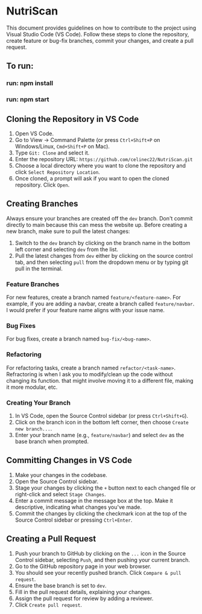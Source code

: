 # NutriScan

This document provides guidelines on how to contribute to the project using Visual Studio Code (VS Code). Follow these steps to clone the repository, create feature or bug-fix branches, commit your changes, and create a pull request.

## To run:
### run: npm install
### run: npm start


## Cloning the Repository in VS Code

1. Open VS Code.
2. Go to View -> Command Palette (or press `Ctrl+Shift+P` on Windows/Linux, `Cmd+Shift+P` on Mac).
3. Type `Git: Clone` and select it.
4. Enter the repository URL: `https://github.com/celinec22/NutriScan.git`
5. Choose a local directory where you want to clone the repository and click `Select Repository Location`.
6. Once cloned, a prompt will ask if you want to open the cloned repository. Click `Open`.

## Creating Branches

Always ensure your branches are created off the `dev` branch. Don't commit directly to main because this can mess the website up. Before creating a new branch, make sure to pull the latest changes:

1. Switch to the `dev` branch by clicking on the branch name in the bottom left corner and selecting `dev` from the list.
2. Pull the latest changes from `dev` either by clicking on the source control tab, and then selecting `pull` from the dropdown menu or by typing git pull in the terminal. 

### Feature Branches

For new features, create a branch named `feature/<feature-name>`. For example, if you are adding a navbar, create a branch called `feature/navbar`. I would prefer if your feature name aligns with your issue name. 

### Bug Fixes

For bug fixes, create a branch named `bug-fix/<bug-name>`.

### Refactoring

For refactoring tasks, create a branch named `refactor/<task-name>`. Refractoring is when I ask you to modify/clean up the code without changing its function. that might involve moving it to a different file, making it more modular, etc. 

### Creating Your Branch

1. In VS Code, open the Source Control sidebar (or press `Ctrl+Shift+G`).
2. Click on the branch icon in the bottom left corner, then choose `Create new branch...`.
3. Enter your branch name (e.g., `feature/navbar`) and select `dev` as the base branch when prompted.

## Committing Changes in VS Code

1. Make your changes in the codebase.
2. Open the Source Control sidebar.
3. Stage your changes by clicking the `+` button next to each changed file or right-click and select `Stage Changes`.
4. Enter a commit message in the message box at the top. Make it descriptive, indicating what changes you've made.
5. Commit the changes by clicking the checkmark icon at the top of the Source Control sidebar or pressing `Ctrl+Enter`.

## Creating a Pull Request

1. Push your branch to GitHub by clicking on the `...` icon in the Source Control sidebar, selecting `Push`, and then pushing your current branch.
2. Go to the GitHub repository page in your web browser.
3. You should see your recently pushed branch. Click `Compare & pull request`.
4. Ensure the base branch is set to `dev`.
5. Fill in the pull request details, explaining your changes.
6. Assign the pull request for review by adding a reviewer.
7. Click `Create pull request`.
